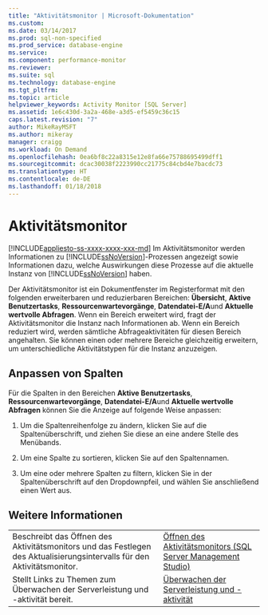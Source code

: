 ```yaml
---
title: "Aktivitätsmonitor | Microsoft-Dokumentation"
ms.custom: 
ms.date: 03/14/2017
ms.prod: sql-non-specified
ms.prod_service: database-engine
ms.service: 
ms.component: performance-monitor
ms.reviewer: 
ms.suite: sql
ms.technology: database-engine
ms.tgt_pltfrm: 
ms.topic: article
helpviewer_keywords: Activity Monitor [SQL Server]
ms.assetid: 1e6c430d-3a2a-468e-a3d5-ef5459c36c15
caps.latest.revision: "7"
author: MikeRayMSFT
ms.author: mikeray
manager: craigg
ms.workload: On Demand
ms.openlocfilehash: 0ea6bf8c22a8315e12e8fa66e75788695499dff1
ms.sourcegitcommit: dcac30038f2223990cc21775c84cbd4e7bacdc73
ms.translationtype: HT
ms.contentlocale: de-DE
ms.lasthandoff: 01/18/2018
---
```

# <a name="activity-monitor"></a>Aktivitätsmonitor
[!INCLUDE[appliesto-ss-xxxx-xxxx-xxx-md](../../includes/appliesto-ss-xxxx-xxxx-xxx-md.md)] Im Aktivitätsmonitor werden Informationen zu [!INCLUDE[ssNoVersion](../../includes/ssnoversion-md.md)]-Prozessen angezeigt sowie Informationen dazu, welche Auswirkungen diese Prozesse auf die aktuelle Instanz von [!INCLUDE[ssNoVersion](../../includes/ssnoversion-md.md)] haben.  
  
 Der Aktivitätsmonitor ist ein Dokumentfenster im Registerformat mit den folgenden erweiterbaren und reduzierbaren Bereichen: **Übersicht**, **Aktive Benutzertasks**, **Ressourcenwartevorgänge**, **Datendatei-E/A**und **Aktuelle wertvolle Abfragen**. Wenn ein Bereich erweitert wird, fragt der Aktivitätsmonitor die Instanz nach Informationen ab. Wenn ein Bereich reduziert wird, werden sämtliche Abfrageaktivitäten für diesen Bereich angehalten. Sie können einen oder mehrere Bereiche gleichzeitig erweitern, um unterschiedliche Aktivitätstypen für die Instanz anzuzeigen.  
 
 ## <a name="customize-columns"></a>Anpassen von Spalten 
 Für die Spalten in den Bereichen **Aktive Benutzertasks**, **Ressourcenwartevorgänge**, **Datendatei-E/A**und **Aktuelle wertvolle Abfragen** können Sie die Anzeige auf folgende Weise anpassen:  
  
1.  Um die Spaltenreihenfolge zu ändern, klicken Sie auf die Spaltenüberschrift, und ziehen Sie diese an eine andere Stelle des Menübands.  
  
2.  Um eine Spalte zu sortieren, klicken Sie auf den Spaltennamen.  
  
3.  Um eine oder mehrere Spalten zu filtern, klicken Sie in der Spaltenüberschrift auf den Dropdownpfeil, und wählen Sie anschließend einen Wert aus.  
  
## <a name="more-information"></a>Weitere Informationen  
   
|||  
|-|-|  
|Beschreibt das Öffnen des Aktivitätsmonitors und das Festlegen des Aktualisierungsintervalls für den Aktivitätsmonitor.|[Öffnen des Aktivitätsmonitors &#40;SQL Server Management Studio&#41;](../../relational-databases/performance-monitor/open-activity-monitor-sql-server-management-studio.md)|  
|Stellt Links zu Themen zum Überwachen der Serverleistung und -aktivität bereit.|[Überwachen der Serverleistung und -aktivität](../../relational-databases/performance/server-performance-and-activity-monitoring.md)|  
  
  

